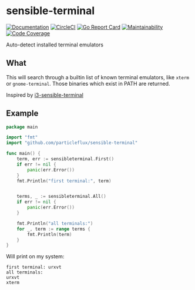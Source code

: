 # sensible-terminal

[![Documentation](https://godoc.org/github.com/particleflux/sensible-terminal?status.svg)](http://godoc.org/github.com/particleflux/sensible-terminal)
[![CircleCI](https://circleci.com/gh/particleflux/sensible-terminal.svg?style=shield)](https://circleci.com/gh/particleflux/sensible-terminal)
[![Go Report Card](https://goreportcard.com/badge/github.com/particleflux/sensible-terminal)](https://goreportcard.com/report/github.com/particleflux/sensible-terminal)
[![Maintainability](https://qlty.sh/gh/particleflux/projects/sensible-terminal/maintainability.svg)](https://qlty.sh/gh/particleflux/projects/sensible-terminal)
[![Code Coverage](https://qlty.sh/gh/particleflux/projects/sensible-terminal/coverage.svg)](https://qlty.sh/gh/particleflux/projects/sensible-terminal)

Auto-detect installed terminal emulators

## What

This will search through a builtin list of known terminal emulators, like
`xterm` or `gnome-terminal`. Those binaries which exist in PATH are returned.

Inspired by [i3-sensible-terminal](https://github.com/i3/i3/blob/next/i3-sensible-terminal)

## Example

```go
package main

import "fmt"
import "github.com/particleflux/sensible-terminal"

func main() {
    term, err := sensibleterminal.First()
    if err != nil {
        panic(err.Error())
    }
    fmt.Println("first terminal:", term)


    terms, _ := sensibleterminal.All()
    if err != nil {
        panic(err.Error())
    }

    fmt.Println("all terminals:")
    for _, term := range terms {
        fmt.Println(term)
    }
}
```

Will print on my system:

```text
first terminal: urxvt
all terminals:
urxvt
xterm
```
